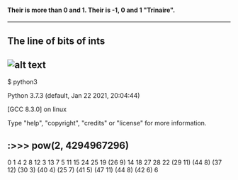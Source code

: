 #### Their is more than 0 and 1. Their is -1, 0 and 1 "Trinaire".
---
## The line of bits of ints
![alt text](https://github.com/lahbabic/c_hack/blob/main/triangular_function_of_ints.png)
---
$ python3

Python 3.7.3 (default, Jan 22 2021, 20:04:44) 

[GCC 8.3.0] on linux

Type "help", "copyright", "credits" or "license" for more information.

:>>> pow(2, 4294967296)
---
0 1 4 2 8 12 3 13 7 5 11 15 24 25 19 (26 9) 14 18 27 28 22 (29 11) (44 8) (37 12) (30 3) (40 4) (25 7) (41 5) (47 11) (44 8) (42 6) 6 
